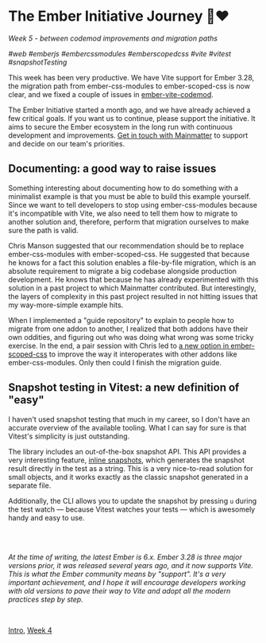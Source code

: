 # The Ember Initiative Journey 🐹❤️

_Week 5 - between codemod improvements and migration paths_

_#web #emberjs #embercssmodules #emberscopedcss #vite #vitest #snapshotTesting_

This week has been very productive. We have Vite support for Ember 3.28, the migration path from ember-css-modules to ember-scoped-css is now clear, and we fixed a couple of issues in [ember-vite-codemod](https://github.com/mainmatter/ember-vite-codemod).

The Ember Initiative started a month ago, and we have already achieved a few critical goals. If you want us to continue, please support the initiative. It aims to secure the Ember ecosystem in the long run with continuous development and improvements. [Get in touch with Mainmatter](https://mainmatter.com/contact/) to support and decide on our team's priorities.

## Documenting: a good way to raise issues

Something interesting about documenting how to do something with a minimalist example is that you must be able to build this example yourself. Since we want to tell developers to stop using ember-css-modules because it's incompatible with Vite, we also need to tell them how to migrate to another solution and, therefore, perform that migration ourselves to make sure the path is valid.

Chris Manson suggested that our recommendation should be to replace ember-css-modules with ember-scoped-css. He suggested that because he knows for a fact this solution enables a file-by-file migration, which is an absolute requirement to migrate a big codebase alongside production development. He knows that because he has already experimented with this solution in a past project to which Mainmatter contributed. But interestingly, the layers of complexity in this past project resulted in not hitting issues that my way-more-simple example hits.

When I implemented a "guide repository" to explain to people how to migrate from one addon to another, I realized that both addons have their own oddities, and figuring out who was doing what wrong was some tricky exercise. In the end, a pair session with Chris led to [a new option in ember-scoped-css](https://github.com/soxhub/ember-scoped-css/pull/285) to improve the way it interoperates with other addons like ember-css-modules. Only then could I finish the migration guide. 

 ## Snapshot testing in Vitest: a new definition of "easy"

I haven't used snapshot testing that much in my career, so I don't have an accurate overview of the available tooling. What I can say for sure is that Vitest's simplicity is just outstanding. 

The library includes an out-of-the-box snapshot API. This API provides a very interesting feature, [inline snapshots](https://vitest.dev/guide/snapshot.html#inline-snapshots), which generates the snapshot result directly in the test as a string. This is a very nice-to-read solution for small objects, and it works exactly as the classic snapshot generated in a separate file.

Additionally, the CLI allows you to update the snapshot by pressing `u` during the test watch — because Vitest watches your tests — which is awesomely handy and easy to use.

<br />
<br />

_At the time of writing, the latest Ember is 6.x. Ember 3.28 is three major versions prior, it was released several years ago, and it now supports Vite. This is what the Ember community means by "support". It's a very important achievement, and I hope it will encourage developers working with old versions to pave their way to Vite and adopt all the modern practices step by step._

<br />

[Intro](https://github.com/BlueCutOfficial/BlueCutOfficial/blob/main/articles/ember-initiative-journey/intro.md), 
[Week 4](https://github.com/BlueCutOfficial/BlueCutOfficial/blob/main/articles/ember-initiative-journey/week-4.md)
 
